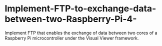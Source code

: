 # Implement-FTP-to-exchange-data-between-two-Raspberry-Pi-4-
Implement FTP that enables the exchange of data between two cores of a Raspberry Pi microcontroller under the Visual Viewer framework.

